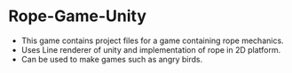 # Rope-Game-Unity

* This game contains project files for a game containing rope mechanics.
* Uses Line renderer of unity and implementation of rope in 2D platform. 
* Can be used to make games such as angry birds.
